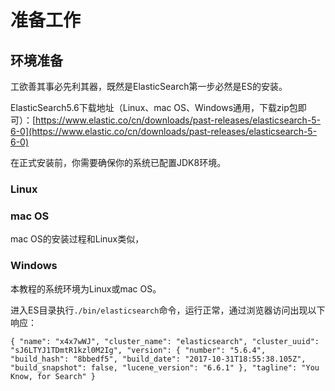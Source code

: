 # 准备工作

## 环境准备

工欲善其事必先利其器，既然是ElasticSearch第一步必然是ES的安装。

ElasticSearch5.6下载地址（Linux、mac OS、Windows通用，下载zip包即可）：[https://www.elastic.co/cn/downloads/past-releases/elasticsearch-5-6-0](https://www.elastic.co/cn/downloads/past-releases/elasticsearch-5-6-0)

在正式安装前，你需要确保你的系统已配置JDK8环境。

### Linux

### mac OS

mac OS的安装过程和Linux类似，

### Windows

本教程的系统环境为Linux或mac OS。

进入ES目录执行`./bin/elasticsearch`命令，运行正常，通过浏览器访问出现以下响应：

`{
    "name": "x4x7wWJ",
    "cluster_name": "elasticsearch",
    "cluster_uuid": "sJ6LTYJ1TDmtR1kzl0M2Ig",
    "version": {
        "number": "5.6.4",
        "build_hash": "8bbedf5",
        "build_date": "2017-10-31T18:55:38.105Z",
        "build_snapshot": false,
        "lucene_version": "6.6.1"
    },
    "tagline": "You Know, for Search"
}`

